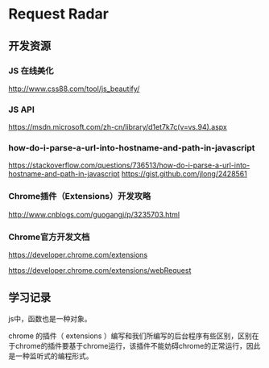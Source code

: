 # Request Radar

## 开发资源

### JS 在线美化 

http://www.css88.com/tool/js_beautify/

### JS API 

https://msdn.microsoft.com/zh-cn/library/d1et7k7c(v=vs.94).aspx

### how-do-i-parse-a-url-into-hostname-and-path-in-javascript   

https://stackoverflow.com/questions/736513/how-do-i-parse-a-url-into-hostname-and-path-in-javascript
https://gist.github.com/jlong/2428561

### Chrome插件（Extensions）开发攻略

http://www.cnblogs.com/guogangj/p/3235703.html

### Chrome官方开发文档 

https://developer.chrome.com/extensions

https://developer.chrome.com/extensions/webRequest


## 学习记录

js中，函数也是一种对象。

chrome 的插件（ extensions ）编写和我们所编写的后台程序有些区别，区别在于chrome的插件要基于chrome运行，该插件不能妨碍chrome的正常运行，因此是一种监听式的编程形式。


